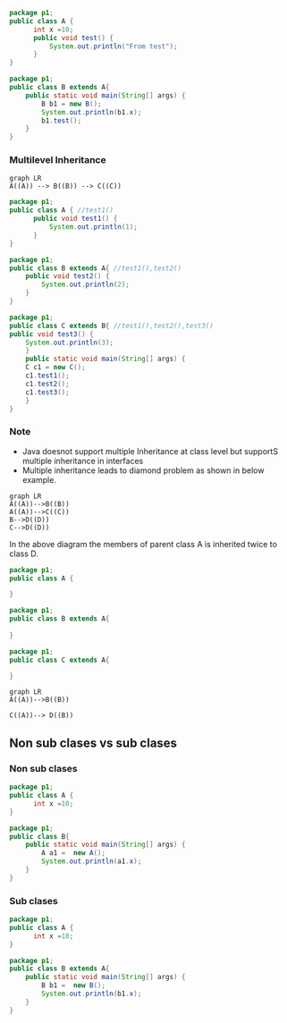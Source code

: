```java
package p1;
public class A {
	  int x =10;
	  public void test() {
		  System.out.println("From test");
	  }
}
```
```java
package p1;
public class B extends A{
	public static void main(String[] args) {
		B b1 = new B();
		System.out.println(b1.x);
		b1.test();
	}
}
```

### Multilevel Inheritance ###

```mermaid
graph LR
A((A)) --> B((B)) --> C((C))
```


```java
package p1;
public class A { //test1()
	  public void test1() {
		  System.out.println(1);
	  }
}
```

```java
package p1;
public class B extends A{ //test1(),test2()
	public void test2() {
		System.out.println(2);
	}
}
```

```java
package p1;
public class C extends B{ //test1(),test2(),test3() 
public void test3() {
	System.out.println(3);	
	}
	public static void main(String[] args) {
	C c1 = new C();
	c1.test1();
	c1.test2();
	c1.test3();
	}
}
```

### Note ###
* Java doesnot support multiple Inheritance at class level but supportS multiple inheritance in interfaces
* Multiple inheritance leads to diamond problem as shown in below example.

```mermaid
graph LR
A((A))-->B((B))
A((A))-->C((C))
B-->D((D))
C-->D((D))
```

In the above diagram the members of parent class A is inherited twice to class D.

```java
package p1;
public class A { 

}
```
```java
package p1;
public class B extends A{ 
	
}
```
```java
package p1;
public class C extends A{ 

}
```

```mermaid
graph LR
A((A))-->B((B))

C((A))--> D((B))
```

## Non sub clases vs sub clases ##

### Non sub clases ###

```java
package p1;
public class A { 
	  int x =10;
}
```
```java
package p1;
public class B{ 
	public static void main(String[] args) {
		A a1 =  new A();
		System.out.println(a1.x);
	}
}
```

### Sub clases ###

```java
package p1;
public class A { 
	  int x =10;
}
```
```java
package p1;
public class B extends A{ 
	public static void main(String[] args) {
		B b1 =  new B();
		System.out.println(b1.x);
	}
}
```

